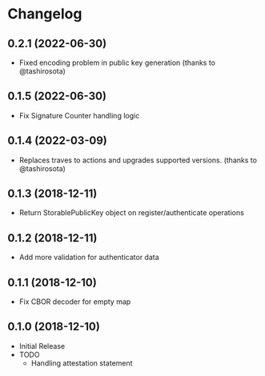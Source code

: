 # Changelog

## 0.2.1 (2022-06-30)

* Fixed encoding problem in public key generation (thanks to @tashirosota)

## 0.1.5 (2022-06-30)

* Fix Signature Counter handling logic

## 0.1.4 (2022-03-09)

* Replaces traves to actions and upgrades supported versions. (thanks to @tashirosota)

## 0.1.3 (2018-12-11)

* Return StorablePublicKey object on register/authenticate operations

## 0.1.2 (2018-12-11)

* Add more validation for authenticator data

## 0.1.1 (2018-12-10)

* Fix CBOR decoder for empty map

## 0.1.0 (2018-12-10)

* Initial Release
* TODO
  * Handling attestation statement
